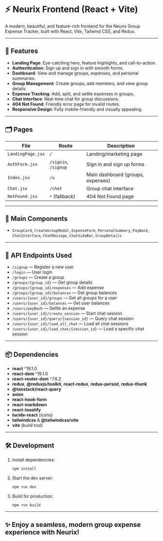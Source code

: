 # ⚡ Neurix Frontend (React + Vite)

A modern, beautiful, and feature-rich frontend for the Neurix Group Expense Tracker, built with React, Vite, Tailwind CSS, and Redux.

---

## 🚀 Features

- **Landing Page**: Eye-catching hero, feature highlights, and call-to-action.
- **Authentication**: Sign up and sign in with smooth forms.
- **Dashboard**: View and manage groups, expenses, and personal summaries.
- **Group Management**: Create groups, add members, and view group details.
- **Expense Tracking**: Add, split, and settle expenses in groups.
- **Chat Interface**: Real-time chat for group discussions.
- **404 Not Found**: Friendly error page for invalid routes.
- **Responsive Design**: Fully mobile-friendly and visually appealing.

---

## 🗂️ Pages

| File              | Route                | Description                       |
| ----------------- | -------------------- | --------------------------------- |
| `LandingPage.jsx` | `/`                  | Landing/marketing page            |
| `AuthForm.jsx`    | `/signin`, `/signup` | Sign in and sign up forms         |
| `Index.jsx`       | `/u`                 | Main dashboard (groups, expenses) |
| `Chat.jsx`        | `/chat`              | Group chat interface              |
| `NotFound.jsx`    | `*` (fallback)       | 404 Not Found page                |

---

## 🧩 Main Components

- `GroupCard`, `CreateGroupModal`, `ExpenseForm`, `PersonalSummary`, `PayBack`, `ChatInterface`, `ChatMessage`, `ChatSideBar`, `GroupDetails`

---

## 🔗 API Endpoints Used

- `/signup` — Register a new user
- `/login` — User login
- `/groups` — Create a group
- `/groups/{group_id}` — Get group details
- `/groups/{group_id}/expenses` — Add expense
- `/groups/{group_id}/balances` — Get group balances
- `/users/{user_id}/groups` — Get all groups for a user
- `/users/{user_id}/balances` — Get user balances
- `/users/payBack` — Settle an expense
- `/users/{user_id}/create_session` — Start chat session
- `/users/{user_id}/query/{session_id}` — Query chat session
- `/users/{user_id}/load_all_chat` — Load all chat sessions
- `/users/{user_id}/load_chat/{session_id}` — Load a specific chat session

---

## 📦 Dependencies

- **react** ^19.1.0
- **react-dom** ^19.1.0
- **react-router-dom** ^7.6.2
- **redux**, **@reduxjs/toolkit**, **react-redux**, **redux-persist**, **redux-thunk**
- **@tanstack/react-query**
- **axios**
- **react-hook-form**
- **react-markdown**
- **react-toastify**
- **lucide-react** (icons)
- **tailwindcss** & **@tailwindcss/vite**
- **vite** (build tool)

---

## 🛠️ Development

1. Install dependencies:
   ```bash
   npm install
   ```
2. Start the dev server:
   ```bash
   npm run dev
   ```
3. Build for production:
   ```bash
   npm run build
   ```

---

## ✨ Enjoy a seamless, modern group expense experience with Neurix!
